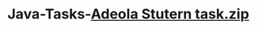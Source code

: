 # Java-Tasks-[Adeola Stutern task.zip](https://github.com/DeolaRichard/Java-Tasks-/files/7070636/Adeola.Stutern.task.zip)






